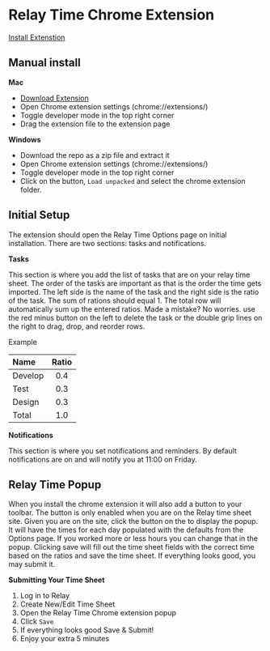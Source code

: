 # Relay Time Chrome Extension

[Install Extenstion](https://chrome.google.com/webstore/detail/relay-time/ominbkhiagfojcchnadpanlaimdhiolh?hl=en-US)

## Manual install
**Mac**
- [Download Extension](https://github.com/derekedelaney/relay-time-chrome-extension/raw/master/relay-chrome-extension.crx)
- Open Chrome extension settings (chrome://extensions/)
- Toggle developer mode in the top right corner
- Drag the extension file to the extension page

**Windows**
- Download the repo as a zip file and extract it
- Open Chrome extension settings (chrome://extensions/)
- Toggle developer mode in the top right corner
- Click on the button, `Load unpacked` and select the chrome extension folder.

## Initial Setup
The extension should open the Relay Time Options page on initial installation. There are two sections: tasks and notifications.

**Tasks**

This section is where you add the list of tasks that are on your relay time sheet. The order of the tasks are important as that is the order the time gets imported. The left side is the name of the task and the right side is the ratio of the task. The sum of rations should equal 1. The total row will automatically sum up the entered ratios. Made a mistake? No worries. use the red minus button on the left to delete the task or the double grip lines on the right to drag, drop, and reorder rows.

Example

| Name | Ratio |
|:---|:---:|
| Develop | 0.4 |
| Test | 0.3 |
| Design | 0.3 |
| Total | 1.0 |

**Notifications**

This section is where you set notifications and reminders. By default notifications are on and will notify you at 11:00 on Friday.

## Relay Time Popup
When you install the chrome extension it will also add a button to your toolbar. The button is only enabled when you are on the Relay time sheet site. Given you are on the site, click the button on the to display the popup. It will have the times for each day populated with the defaults from the Options page. If you worked more or less hours you can change that in the popup. Clicking save will fill out the time sheet fields with the correct time based on the ratios and save the time sheet. If everything looks good, you may submit it.

**Submitting Your Time Sheet**

1. Log in to Relay
2. Create New/Edit Time Sheet
3. Open the Relay Time Chrome extension popup
4. Click `Save`
5. If everything looks good Save & Submit!
6. Enjoy your extra 5 minutes
